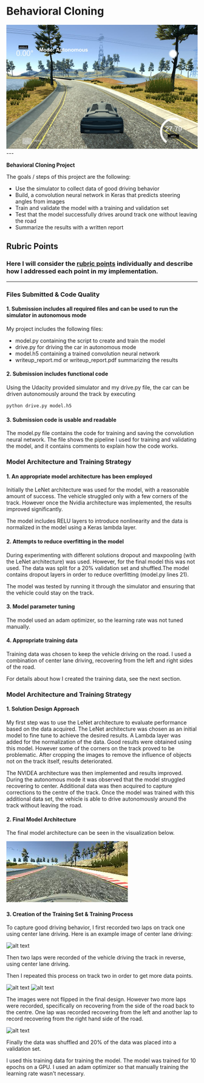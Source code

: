 # **Behavioral Cloning** 

<img src="https://github.com/BVG85/Project-3-Behavioral-Cloning/blob/master/header.jpg">
---

**Behavioral Cloning Project**

The goals / steps of this project are the following:
* Use the simulator to collect data of good driving behavior
* Build, a convolution neural network in Keras that predicts steering angles from images
* Train and validate the model with a training and validation set
* Test that the model successfully drives around track one without leaving the road
* Summarize the results with a written report


[//]: # (Image References)

[image1]: ./centre_example.jpg "Model Visualization"
[image2]: ./examples/placeholder.png "Grayscaling"
[image3]: ./examples/placeholder_small.png "Recovery Image"
[image4]: ./examples/placeholder_small.png "Recovery Image"
[image5]: ./examples/placeholder_small.png "Recovery Image"
[image6]: ./examples/placeholder_small.png "Normal Image"
[image7]: ./examples/placeholder_small.png "Flipped Image"

## Rubric Points
### Here I will consider the [rubric points](https://review.udacity.com/#!/rubrics/432/view) individually and describe how I addressed each point in my implementation.  

---
### Files Submitted & Code Quality

#### 1. Submission includes all required files and can be used to run the simulator in autonomous mode

My project includes the following files:
* model.py containing the script to create and train the model
* drive.py for driving the car in autonomous mode
* model.h5 containing a trained convolution neural network 
* writeup_report.md or writeup_report.pdf summarizing the results

#### 2. Submission includes functional code
Using the Udacity provided simulator and my drive.py file, the car can be driven autonomously around the track by executing 
```sh
python drive.py model.h5
```

#### 3. Submission code is usable and readable

The model.py file contains the code for training and saving the convolution neural network. The file shows the pipeline I used for training and validating the model, and it contains comments to explain how the code works.

### Model Architecture and Training Strategy

#### 1. An appropriate model architecture has been employed

Initially the LeNet architecture was used for the model, with a reasonable amount of success. The vehicle struggled only with a few corners of the track. However once the Nvidia architecture was implemented, the results improved significantly. 

The model includes RELU layers to introduce nonlinearity and the data is normalized in the model using a Keras lambda layer. 

#### 2. Attempts to reduce overfitting in the model

During experimenting with different solutions dropout and maxpooling (with the LeNet architecture) was used. However, for the final model this was not used. The data was split for a 20% validation set and shuffled.The model contains dropout layers in order to reduce overfitting (model.py lines 21). 

The model was tested by running it through the simulator and ensuring that the vehicle could stay on the track.

#### 3. Model parameter tuning

The model used an adam optimizer, so the learning rate was not tuned manually.

#### 4. Appropriate training data

Training data was chosen to keep the vehicle driving on the road. I used a combination of center lane driving, recovering from the left and right sides of the road.

For details about how I created the training data, see the next section. 

### Model Architecture and Training Strategy

#### 1. Solution Design Approach

My first step was to use the LeNet architecture to evaluate performance based on the data acquired. The LeNet architecture was chosen as an initial model to fine tune to achieve the desired results. A Lambda layer was added for the normalization of the data. Good results were obtained using this model. However some of the corners on the track proved to be problematic. After cropping the images to remove the influence of objects not on the track itself, results deteriorated.

The NVIDEA architecture was then implemented and results improved. During the autonomous mode it was observed that the model struggled recovering to center. Additional data was then acquired to capture corrections to the centre of the track. 
Once the model was trained with this additional data set, the vehicle is able to drive autonomously around the track without leaving the road.

#### 2. Final Model Architecture

The final model architecture can be seen in the visualization below.



![alt text][image1]

#### 3. Creation of the Training Set & Training Process

To capture good driving behavior, I first recorded two laps on track one using center lane driving. Here is an example image of center lane driving:

![alt text][image2]

Then two laps were recorded of the vehicle driving the track in reverse, using center lane driving.  

Then I repeated this process on track two in order to get more data points.

![alt text][image6]
![alt text][image7]

The images were not flipped in the final design. However two more laps were recorded, specifically on recovering from the side of the road back to the centre. One lap was recorded recovering from the left and another lap to record recovering from the right hand side of the road.

![alt text][image6]


Finally the data was shuffled and 20% of the data was placed into a validation set. 

I used this training data for training the model. The model was trained for 10 epochs on a GPU. I used an adam optimizer so that manually training the learning rate wasn't necessary.
